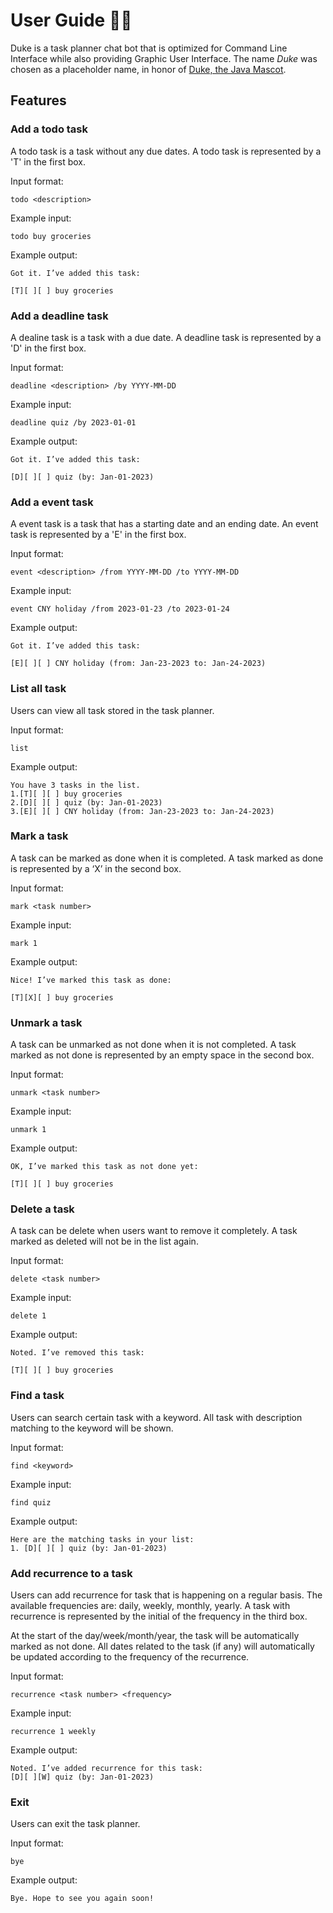 # User Guide :technologist:

Duke is a task planner chat bot that is optimized for Command Line Interface while also providing Graphic User Interface. The name *Duke* was chosen as a placeholder name, in honor of [Duke, the Java Mascot]( https://www.oracle.com/java/duke/).

## Features 

### Add a todo task
A todo task is a task without any due dates. A todo task is represented by a 'T' in the first box.

Input format:

`todo <description>`

Example input:

`todo buy groceries`

Example output:

```
Got it. I’ve added this task:

[T][ ][ ] buy groceries
```

### Add a deadline task
A dealine task is a task with a due date. A deadline task is represented by a 'D' in the first box.

Input format:

`deadline <description> /by YYYY-MM-DD`

Example input:

`deadline quiz /by 2023-01-01`

Example output:

```
Got it. I’ve added this task:

[D][ ][ ] quiz (by: Jan-01-2023)
```

### Add a event task
A event task is a task that has a starting date and an ending date. An event task is represented by a 'E' in the first box.

Input format:

`event <description> /from YYYY-MM-DD /to YYYY-MM-DD`

Example input:

`event CNY holiday /from 2023-01-23 /to 2023-01-24`

Example output:

```
Got it. I’ve added this task:

[E][ ][ ] CNY holiday (from: Jan-23-2023 to: Jan-24-2023)
```

### List all task
Users can view all task stored in the task planner. 

Input format:

`list`

Example output:

```
You have 3 tasks in the list.
1.[T][ ][ ] buy groceries
2.[D][ ][ ] quiz (by: Jan-01-2023)
3.[E][ ][ ] CNY holiday (from: Jan-23-2023 to: Jan-24-2023)
```

### Mark a task
A task can be marked as done when it is completed. A task marked as done is represented by a ‘X’ in the second box.

Input format:

`mark <task number>`

Example input:

`mark 1`

Example output:

```
Nice! I’ve marked this task as done:

[T][X][ ] buy groceries
```

### Unmark a task
A task can be unmarked as not done when it is not completed. A task marked as not done is represented by an empty space in the second box.

Input format:

`unmark <task number>`

Example input:

`unmark 1`

Example output:

```
OK, I’ve marked this task as not done yet:

[T][ ][ ] buy groceries
```

### Delete a task
A task can be delete when users want to remove it completely. A task marked as deleted will not be in the list again.

Input format:

`delete <task number>`

Example input:

`delete 1`

Example output:

```
Noted. I’ve removed this task:

[T][ ][ ] buy groceries
```

### Find a task
Users can search certain task with a keyword. All task with description matching to the keyword will be shown. 

Input format:

`find <keyword>`

Example input:

`find quiz`

Example output:

```
Here are the matching tasks in your list:
1. [D][ ][ ] quiz (by: Jan-01-2023)
```

### Add recurrence to a task
Users can add recurrence for task that is happening on a regular basis. The available frequencies are: daily, weekly, monthly, yearly. A task with recurrence is represented by the initial of the frequency in the third box.

At the start of the day/week/month/year, the task will be automatically marked as not done. All dates related to the task (if any) will automatically be updated according to the frequency of the recurrence.

Input format:

`recurrence <task number> <frequency>`

Example input:

`recurrence 1 weekly`

Example output:

```
Noted. I’ve added recurrence for this task:
[D][ ][W] quiz (by: Jan-01-2023)
```

### Exit
Users can exit the task planner.

Input format:

`bye`

Example output:

```
Bye. Hope to see you again soon!
```

